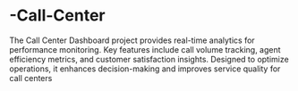 # -Call-Center
The Call Center Dashboard project provides real-time analytics for performance monitoring. Key features include call volume tracking, agent efficiency metrics, and customer satisfaction insights. Designed to optimize operations, it enhances decision-making and improves service quality for call centers
